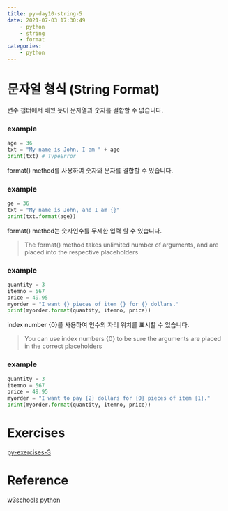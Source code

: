 ```yaml
---
title: py-day10-string-5
date: 2021-07-03 17:30:49
    - python 
    - string
    - format
categories: 
    - python
---
```


# 문자열 형식 (String Format)
변수 챕터에서 배웠 듯이 문자열과 숫자를 결합할 수 없습니다.

### example
``` python
age = 36
txt = "My name is John, I am " + age
print(txt) # TypeError
```

format() method를 사용하여 숫자와 문자를 결합할 수 있습니다. 

### example
``` python
ge = 36
txt = "My name is John, and I am {}"
print(txt.format(age))
```

format() method는 숫자인수를 무제한 입력 할 수 있습니다. 
> The format() method takes unlimited number of arguments, and are placed into the respective placeholders

### example
``` python
quantity = 3
itemno = 567
price = 49.95
myorder = "I want {} pieces of item {} for {} dollars."
print(myorder.format(quantity, itemno, price))
```

index number {0}를 사용하여 인수의 자리 위치를 표시할 수 있습니다.
>You can use index numbers {0} to be sure the arguments are placed in the correct placeholders

### example
``` python
quantity = 3
itemno = 567
price = 49.95
myorder = "I want to pay {2} dollars for {0} pieces of item {1}."
print(myorder.format(quantity, itemno, price))
```

# Exercises
[py-exercises-3](https://wontaejang.github.io/2021/07/03/py-exercises-4/)

# Reference
[w3schools python](https://www.w3schools.com/python)